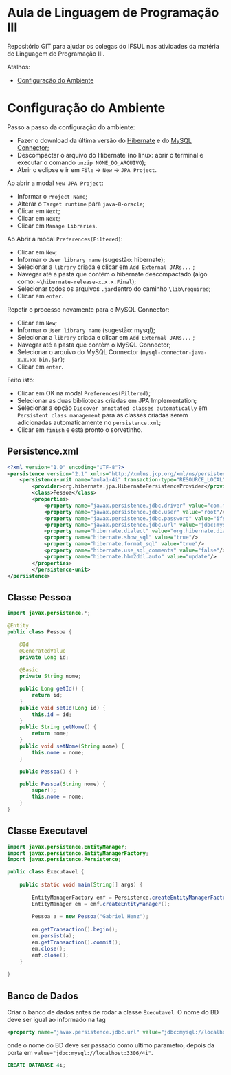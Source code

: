 # Aula de Linguagem de Programação III
Repositório GIT para ajudar os colegas do IFSUL nas atividades da matéria de Linguagem de Programação III.

Atalhos:

- [Configuração do Ambiente](#configuração-do-ambiente)

# Configuração do Ambiente
Passo a passo da configuração do ambiente:

- Fazer o download da última versão do [Hibernate](http://hibernate.org/orm/) e do [MySQL Connector](https://dev.mysql.com/downloads/connector/j/);
- Descompactar o arquivo do Hibernate (no linux: abrir o terminal e executar o comando `unzip NOME_DO_ARQUIVO`);
- Abrir o eclipse e ir em `File` ->  `New` -> `JPA Project`.

Ao abrir a modal `New JPA Project`:

- Informar o `Project Name`;
- Alterar o `Target runtime` para `java-8-oracle`;
- Clicar em `Next`;
- Clicar em `Next`;
- Clicar em `Manage Libraries`.

Ao Abrir a modal `Preferences(Filtered)`:
- Clicar em `New`;
- Informar o `User library name` (sugestão: hibernate);
- Selecionar a `library` criada e clicar em `Add External JARs...` ;
- Navegar até a pasta que contêm o hibernate descompactado (algo como: `~\hibernate-release-x.x.x.Final`);
- Selecionar todos os arquivos `.jar`dentro do caminho `\lib\required`;
- Clicar em `enter`.

Repetir o processo novamente para o MySQL Connector:
- Clicar em `New`;
- Informar o `User library name` (sugestão: mysql);
- Selecionar a `library` criada e clicar em `Add External JARs...` ;
- Navegar até a pasta que contêm o MySQL Connector;
- Selecionar o arquivo do MySQL Connector (`mysql-connector-java-x.x.xx-bin.jar`);
- Clicar em `enter`.

Feito isto:
- Clicar em OK na modal `Preferences(Filtered)`;
- Selecionar as duas bibliotecas criadas em JPA Implementation;
- Selecionar a opção `Discover annotated classes automatically` em `Persistent class management`
    para as classes criadas serem adicionadas automaticamente no `persistence.xml`;
- Clicar em `finish` e está pronto o sorvetinho.

## Persistence.xml

```xml
<?xml version="1.0" encoding="UTF-8"?>
<persistence version="2.1" xmlns="http://xmlns.jcp.org/xml/ns/persistence" xmlns:xsi="http://www.w3.org/2001/XMLSchema-instance" xsi:schemaLocation="http://xmlns.jcp.org/xml/ns/persistence http://xmlns.jcp.org/xml/ns/persistence/persistence_2_1.xsd">
    <persistence-unit name="aula1-4i" transaction-type="RESOURCE_LOCAL">
        <provider>org.hibernate.jpa.HibernatePersistenceProvider</provider>   
        <class>Pessoa</class>
        <properties>
            <property name="javax.persistence.jdbc.driver" value="com.mysql.jdbc.Driver"/>
            <property name="javax.persistence.jdbc.user" value="root"/>
            <property name="javax.persistence.jdbc.password" value="ifsul2017"/>
            <property name="javax.persistence.jdbc.url" value="jdbc:mysql://localhost:3306/4i"/>
            <property name="hibernate.dialect" value="org.hibernate.dialect.MySQL5InnoDBDialect"/>
            <property name="hibernate.show_sql" value="true"/>
            <property name="hibernate.format_sql" value="true"/>
            <property name="hibernate.use_sql_comments" value="false"/>
            <property name="hibernate.hbm2ddl.auto" value="update"/>       
        </properties>
        </persistence-unit>
</persistence>
``` 

## Classe Pessoa

```java
import javax.persistence.*;

@Entity
public class Pessoa {

	@Id
    @GeneratedValue
	private Long id;
    
	@Basic
	private String nome;

    public Long getId() {
        return id;
    }
    public void setId(Long id) {
        this.id = id;
    }
    public String getNome() {
        return nome;
    }
    public void setNome(String nome) {
        this.nome = nome;
    }

    public Pessoa() { }

    public Pessoa(String nome) {
        super();
        this.nome = nome;
    }
}
```


## Classe Executavel

```java
import javax.persistence.EntityManager;
import javax.persistence.EntityManagerFactory;
import javax.persistence.Persistence;

public class Executavel {
	
    public static void main(String[] args) {
    	
        EntityManagerFactory emf = Persistence.createEntityManagerFactory("aula1-4i");
        EntityManager em = emf.createEntityManager();
       
        Pessoa a = new Pessoa("Gabriel Henz");
       
        em.getTransaction().begin();
        em.persist(a);
        em.getTransaction().commit();
        em.close();
        emf.close();
    }
    
}
```


## Banco de Dados

Criar o banco de dados antes de rodar a classe `Executavel`.
O nome do BD deve ser igual ao informado na tag 
```xml 
<property name="javax.persistence.jdbc.url" value="jdbc:mysql://localhost:3306/4i"/>
```
onde o nome do BD deve ser passado como ultimo parametro, depois da porta em `value="jdbc:mysql://localhost:3306/4i"`.

```sql
CREATE DATABASE 4i;
```
